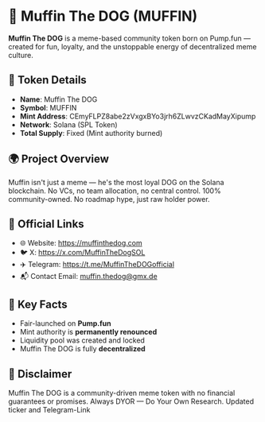 # 🐶 Muffin The DOG (MUFFIN)

**Muffin The DOG** is a meme-based community token born on Pump.fun — created for fun, loyalty, and the unstoppable energy of decentralized meme culture.

## 🔹 Token Details

- **Name**: Muffin The DOG
- **Symbol**: MUFFIN
- **Mint Address**: CEmyFLPZ8abe2zVxgxBYo3jrh6ZLwvzCKadMayXipump
- **Network**: Solana (SPL Token)
- **Total Supply**: Fixed (Mint authority burned)

## 🌍 Project Overview

Muffin isn't just a meme — he's the most loyal DOG on the Solana blockchain. No VCs, no team allocation, no central control. 100% community-owned. No roadmap hype, just raw holder power.

## 🔗 Official Links

- 🌐 Website: https://muffinthedog.com
- 🐦 X: https://x.com/MuffinTheDogSOL
- ✈️ Telegram: https://t.me/MuffinTheDOGofficial
- 📬 Contact Email: muffin.thedog@gmx.de

## 🧾 Key Facts

- Fair-launched on **Pump.fun**
- Mint authority is **permanently renounced**
- Liquidity pool was created and locked
- Muffin The DOG is fully **decentralized**

## 📜 Disclaimer

Muffin The DOG is a community-driven meme token with no financial guarantees or promises. Always DYOR — Do Your Own Research.
Updated ticker and Telegram-Link

